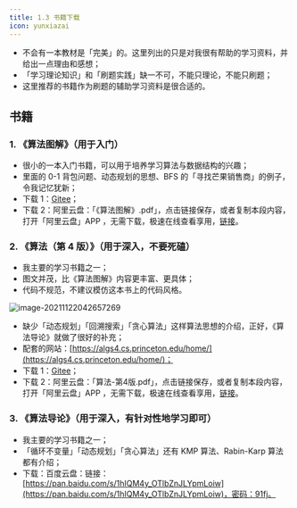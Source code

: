 ```yaml
---
title: 1.3 书籍下载
icon: yunxiazai
---
```


<!-- 书籍下载 -->

+ 不会有一本教材是「完美」的。这里列出的只是对我很有帮助的学习资料，并给出一点理由和感想；
+ 「学习理论知识」和「刷题实践」缺一不可，不能只理论，不能只刷题；
+ 这里推荐的书籍作为刷题的辅助学习资料是很合适的。

## 书籍

### 1. 《算法图解》（用于入门）

+ 很小的一本入门书籍，可以用于培养学习算法与数据结构的兴趣；
+ 里面的 0-1 背包问题、动态规划的思想、BFS 的「寻找芒果销售商」的例子，令我记忆犹新；
+ 下载 1：[Gitee](https://gitee.com/liweiwei1419/books/blob/master/algo/%E3%80%8A%E7%AE%97%E6%B3%95%E5%9B%BE%E8%A7%A3%E3%80%8B.pdf)；
+ 下载 2：阿里云盘：「《算法图解》.pdf」，点击链接保存，或者复制本段内容，打开「阿里云盘」APP ，无需下载，极速在线查看享用，[链接](https://www.aliyundrive.com/s/X3k2GkXqKKn)。

### 2. 《算法（第 4 版）》（用于深入，不要死磕）

+ 我主要的学习书籍之一；
+ 图文并茂，比《算法图解》内容更丰富、更具体；
+ 代码不规范，不建议模仿这本书上的代码风格。

![image-20211122042657269](https://tva1.sinaimg.cn/large/008i3skNgy1gwnfhepdlxj318e0iygqe.jpg)

+ 缺少「动态规划」「回溯搜索」「贪心算法」这样算法思想的介绍，正好，《算法导论》就做了很好的补充；
+ 配套的网站：[https://algs4.cs.princeton.edu/home/](https://algs4.cs.princeton.edu/home/)；
+ 下载 1：[Gitee](https://gitee.com/liweiwei1419/books/blob/master/algo/%E7%AE%97%E6%B3%95-%E7%AC%AC4%E7%89%88.pdf)；
+ 下载 2：阿里云盘：「算法-第4版.pdf」，点击链接保存，或者复制本段内容，打开「阿里云盘」APP ，无需下载，极速在线查看享用，[链接](https://www.aliyundrive.com/s/k8gkzU3QTGo)。

### 3. 《算法导论》（用于深入，有针对性地学习即可）

+ 我主要的学习书籍之一；
+ 「循环不变量」「动态规划」「贪心算法」还有 KMP 算法、Rabin-Karp 算法都有介绍；
+ 下载：百度云盘：链接：[https://pan.baidu.com/s/1hIQM4y_OTlbZnJLYpmLoiw](https://pan.baidu.com/s/1hIQM4y_OTlbZnJLYpmLoiw)，密码：91fj。

